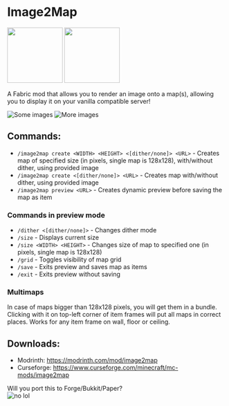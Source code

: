 # Image2Map
<img src="https://cdn.discordapp.com/attachments/705864145169416313/969720133998239794/fabric_supported.png" width="128">
<img src="https://cdn.discordapp.com/attachments/705864145169416313/969716884482183208/quilt_supported.png" width="128">

A Fabric mod that allows you to render an image onto a map(s), allowing you to display it on your vanilla compatible server!

![Some images](https://raw.githubusercontent.com/TheEssem/Image2Map/master/images.png)
![More images](https://imgur.com/qy8JF5B.png)

## Commands:
- `/image2map create <WIDTH> <HEIGHT> <[dither/none]> <URL>` - Creates map of specified size (in pixels, single map is 128x128), with/without dither, using provided image
- `/image2map create <[dither/none]> <URL>` - Creates map with/without dither, using provided image
- `/image2map preview <URL>` - Creates dynamic preview before saving the map as item

### Commands in preview mode
- `/dither <[dither/none]>` - Changes dither mode
- `/size` - Displays current size
- `/size <WIDTH> <HEIGHT>` - Changes size of map to specified one (in pixels, single map is 128x128)
- `/grid` - Toggles visibility of map grid
- `/save` - Exits preview and saves map as items
- `/exit` - Exits preview without saving

### Multimaps
In case of maps bigger than 128x128 pixels, you will get them in a bundle. 
Clicking with it on top-left corner of item frames will put all maps in correct places.
Works for any item frame on wall, floor or ceiling.

## Downloads:
- Modrinth: https://modrinth.com/mod/image2map
- Curseforge: https://www.curseforge.com/minecraft/mc-mods/image2map


Will you port this to Forge/Bukkit/Paper?  
   ![no lol](https://i.imgur.com/tf5W69k.png)